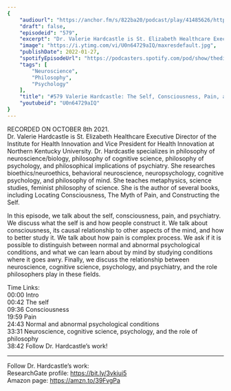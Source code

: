 ```yaml
---
{
	"audiourl": "https://anchor.fm/s/822ba20/podcast/play/41485626/https%3A%2F%2Fd3ctxlq1ktw2nl.cloudfront.net%2Fstaging%2F2021-9-8%2Fca925ec0-2ee2-69be-3b17-136953ab63cb.m4a",
	"draft": false,
	"episodeid": "579",
	"excerpt": "Dr. Valerie Hardcastle is St. Elizabeth Healthcare Executive Director of the Institute for Health Innovation and Vice President for Health Innovation at Northern Kentucky University. Dr. Hardcastle specializes in philosophy of neuroscience/biology, philosophy of cognitive science, philosophy of psychology, and philosophical implications of psychiatry. She researches bioethics/neuroethics, behavioral neuroscience, neuropsychology, cognitive psychology, and philosophy of mind. She teaches metaphysics, science studies, feminist philosophy of science. She is the author of several books, including Locating Consciousness, The Myth of Pain, and Constructing the Self.",
	"image": "https://i.ytimg.com/vi/U0n64729aIQ/maxresdefault.jpg",
	"publishDate": 2022-01-27,
	"spotifyEpisodeUrl": "https://podcasters.spotify.com/pod/show/thedissenter/episodes/579-Valerie-Hardcastle-The-Self--Consciousness--Pain--and-Abnormal-Psychology-e18ghrq",
	"tags": [
		"Neuroscience",
		"Philosophy",
		"Psychology"
	],
	"title": "#579 Valerie Hardcastle: The Self, Consciousness, Pain, and Abnormal Psychology",
	"youtubeid": "U0n64729aIQ"
}
---
```

RECORDED ON OCTOBER 8th 2021.  
Dr. Valerie Hardcastle is St. Elizabeth Healthcare Executive Director of the Institute for Health Innovation and Vice President for Health Innovation at Northern Kentucky University. Dr. Hardcastle specializes in philosophy of neuroscience/biology, philosophy of cognitive science, philosophy of psychology, and philosophical implications of psychiatry. She researches bioethics/neuroethics, behavioral neuroscience, neuropsychology, cognitive psychology, and philosophy of mind. She teaches metaphysics, science studies, feminist philosophy of science. She is the author of several books, including Locating Consciousness, The Myth of Pain, and Constructing the Self.

In this episode, we talk about the self, consciousness, pain, and psychiatry. We discuss what the self is and how people construct it. We talk about consciousness, its causal relationship to other aspects of the mind, and how to better study it. We talk about how pain is complex process. We ask if it is possible to distinguish between normal and abnormal psychological conditions, and what we can learn about by mind by studying conditions where it goes awry. Finally, we discuss the relationship between neuroscience, cognitive science, psychology, and psychiatry, and the role philosophers play in these fields.

Time Links:  
<time>00:00</time> Intro  
<time>00:42</time> The self  
<time>09:36</time> Consciousness  
<time>19:59</time> Pain  
<time>24:43</time> Normal and abnormal psychological conditions  
<time>33:31</time> Neuroscience, cognitive science, psychology, and the role of philosophy  
<time>38:42</time> Follow Dr. Hardcastle’s work!

---

Follow Dr. Hardcastle’s work:  
ResearchGate profile: https://bit.ly/3vkiui5  
Amazon page: https://amzn.to/39FvgPa
